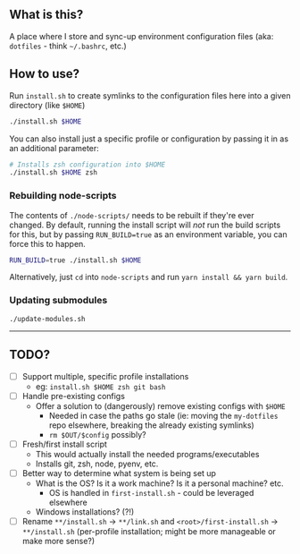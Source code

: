## What is this?

A place where I store and sync-up environment configuration files (aka: `dotfiles` - think `~/.bashrc`, etc.)

## How to use?

Run `install.sh` to create symlinks to the configuration files here into a given directory (like `$HOME`)

```sh
./install.sh $HOME
```

You can also install just a specific profile or configuration by passing it in as an additional parameter:

```sh
# Installs zsh configuration into $HOME
./install.sh $HOME zsh
```

### Rebuilding node-scripts

The contents of `./node-scripts/` needs to be rebuilt if they're ever changed. By default, running the install script will _not_ run the build scripts for this, but by passing `RUN_BUILD=true` as an environment variable, you can force this to happen.

```sh
RUN_BUILD=true ./install.sh $HOME
```

Alternatively, just `cd` into `node-scripts` and run `yarn install && yarn build`.

### Updating submodules

```
./update-modules.sh
```

---

## TODO?

- [ ] Support multiple, specific profile installations
	- eg: `install.sh $HOME zsh git bash`
- [ ] Handle pre-existing configs
	- Offer a solution to (dangerously) remove existing configs with `$HOME`
		- Needed in case the paths go stale (ie: moving the `my-dotfiles` repo elsewhere, breaking the already existing symlinks)
		- `rm $OUT/$config` possibly?
- [ ] Fresh/first install script
	- This would actually install the needed programs/executables
	- Installs git, zsh, node, pyenv, etc.
- [ ] Better way to determine what system is being set up
	- What is the OS? Is it a work machine? Is it a personal machine? etc.
		- OS is handled in `first-install.sh` - could be leveraged elsewhere
	- Windows installations? (?!)
- [ ] Rename `**/install.sh` -> `**/link.sh` and `<root>/first-install.sh` -> `**/install.sh` (per-profile installation; might be more manageable or make more sense?)